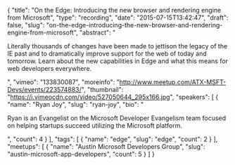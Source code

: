 {
  "title": "On the Edge: Introducing the new browser and rendering engine from Microsoft",
  "type": "recording",
  "date": "2015-07-15T13:42:47",
  "draft": false,
  "slug": "on-the-edge-introducing-the-new-browser-and-rendering-engine-from-microsoft",
  "abstract": "<p>Literally thousands of changes have been made to jettison the legacy of the IE past and to dramatically improve support for the web of today and tomorrow. Learn about the new capabilities in Edge and what this means for web developers everywhere.</p>",
  "vimeo": "133830087",
  "moreinfo": "http://www.meetup.com/ATX-MSFT-Devs/events/223574883/",
  "thumbnail": "https://i.vimeocdn.com/video/527050644_295x166.jpg",
  "speakers": [
    {
      "name": "Ryan Joy",
      "slug": "ryan-joy",
      "bio": "<p>Ryan is an Evangelist on the Microsoft Developer Evangelism team focused on helping startups succeed utilizing the Microsoft platform. </p>",
      "count": 4
    }
  ],
  "tags": [
    {
      "name": "edge",
      "slug": "edge",
      "count": 2
    }
  ],
  "meetups": [
    {
      "name": "Austin Microsoft Developers Group",
      "slug": "austin-microsoft-app-developers",
      "count": 5
    }
  ]
}